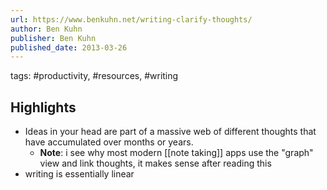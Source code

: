 ```yaml
---
url: https://www.benkuhn.net/writing-clarify-thoughts/
author: Ben Kuhn
publisher: Ben Kuhn
published_date: 2013-03-26
---
```


tags: #productivity, #resources, #writing


## Highlights
* Ideas in your head are part of a massive web of different thoughts that have accumulated over months or years.
  * **Note**: i see why most modern [[note taking]] apps use the "graph" view and link thoughts, it makes sense after reading this
* writing is essentially linear
